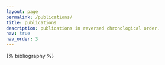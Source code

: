 ```yaml
---
layout: page
permalink: /publications/
title: publications
description: publications in reversed chronological order.
nav: true
nav_order: 3
---
```


<!-- _pages/publications.md -->
<div class="publications">

{% bibliography %}

</div>
